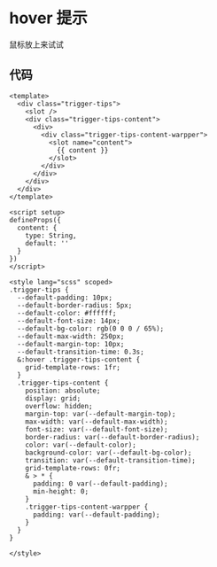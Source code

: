 <script setup>
import TriggerTips from '@/components/TriggerTips.vue';
import {ElButton} from 'element-plus'
</script>

# hover 提示

<div class="m-[80px_0]">
  <TriggerTips content="测试内容">
     <el-button>鼠标放上来试试</el-button>
  </TriggerTips>
</div>

## 代码

```vue
<template>
  <div class="trigger-tips">
    <slot />
    <div class="trigger-tips-content">
      <div>
        <div class="trigger-tips-content-warpper">
          <slot name="content">
            {{ content }}
          </slot>
        </div>
      </div>
    </div>
  </div>
</template>

<script setup>
defineProps({
  content: {
    type: String,
    default: ''
  }
})
</script>

<style lang="scss" scoped>
.trigger-tips {
  --default-padding: 10px;
  --default-border-radius: 5px;
  --default-color: #ffffff;
  --default-font-size: 14px;
  --default-bg-color: rgb(0 0 0 / 65%);
  --default-max-width: 250px;
  --default-margin-top: 10px;
  --default-transition-time: 0.3s;
  &:hover .trigger-tips-content {
    grid-template-rows: 1fr;
  }
  .trigger-tips-content {
    position: absolute;
    display: grid;
    overflow: hidden;
    margin-top: var(--default-margin-top);
    max-width: var(--default-max-width);
    font-size: var(--default-font-size);
    border-radius: var(--default-border-radius);
    color: var(--default-color);
    background-color: var(--default-bg-color);
    transition: var(--default-transition-time);
    grid-template-rows: 0fr;
    & > * {
      padding: 0 var(--default-padding);
      min-height: 0;
    }
    .trigger-tips-content-warpper {
      padding: var(--default-padding);
    }
  }
}

</style>


```